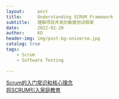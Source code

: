 ```yaml
---
layout:     post
title:      Understanding SCRUM Framework
subtitle:   理解项目开发的敏捷测试框架
date:       2022-02-20
author:     KO
header-img: img/post-bg-universe.jpg
catalog: true
tags:
    - Scrum
    - Software Testing
    
---
```


[Scrum的入门常识和核心理念](https://www.bilibili.com/video/BV1jZ4y1W7Rf?from=search&seid=8236771108222303894&spm_id_from=333.337.0.0)<br>
[将SCRUM引入家庭教育](https://www.bilibili.com/video/BV19V411d7t1/?spm_id_from=333.788.recommend_more_video.2)

